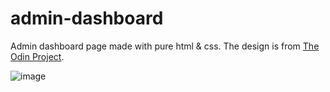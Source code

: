# admin-dashboard

Admin dashboard page made with pure html & css.
The design is from [The Odin Project](https://www.theodinproject.com/lessons/node-path-intermediate-html-and-css-admin-dashboard).

![image](https://github.com/user-attachments/assets/c1c2e15a-6509-43c8-a8ca-f24c167dfd9f)
